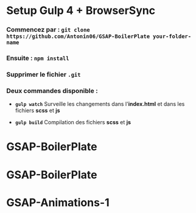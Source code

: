 # Setup Gulp 4 + BrowserSync

### Commencez par : `git clone https://github.com/Antonin06/GSAP-BoilerPlate your-folder-name`
### Ensuite : `npm install`
### Supprimer le fichier `.git`

### Deux commandes disponible :

- **`gulp watch`**
  Surveille les changements dans l'**index.html** et dans les fichiers **scss** et **js**

- **`gulp build`**
  Compilation des fichiers **scss** et **js**
# GSAP-BoilerPlate
# GSAP-BoilerPlate
# GSAP-Animations-1
